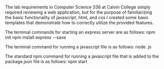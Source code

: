 The lab requirements in Computer Science 336 at Calvin College simply required reviewing a web application, but for the purpose of familiarizing the basic functionality of javascript, html, and css I created some basic templates that demonstrate how to correctly utilize the provided features.

The terminal commands for starting an express server are as follows:
npm init
npm install express --save

The terminal command for running a javascript file is as follows:
node <filename>.js

The standard npm command for running a javascript file that is added to the package.json file is as follows:
npm start
